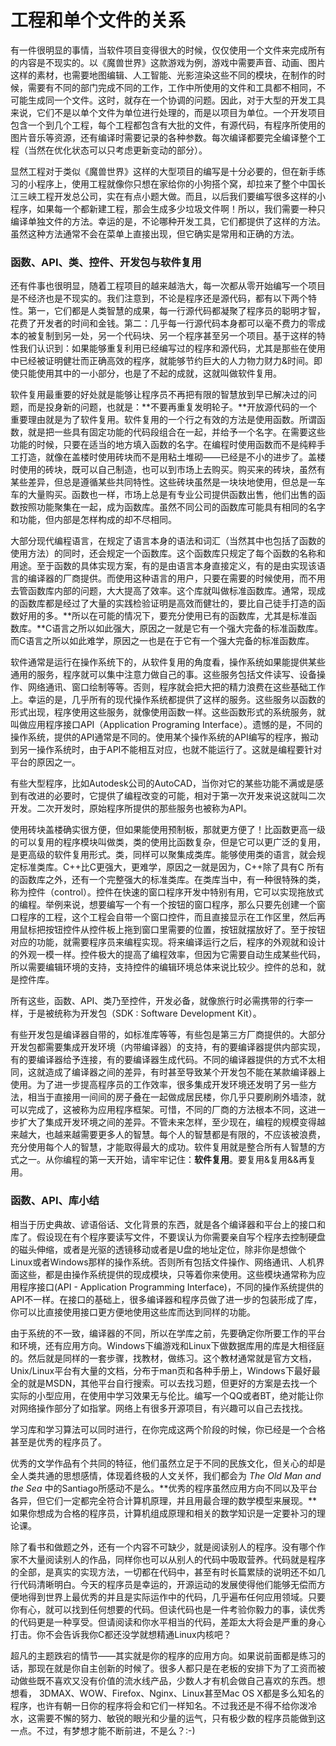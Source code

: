 # 工程和单个文件的关系

有一件很明显的事情，当软件项目变得很大的时候，仅仅使用一个文件来完成所有的内容是不现实的。以《魔兽世界》这款游戏为例，游戏中需要声音、动画、图片这样的素材，也需要地图编辑、人工智能、光影渲染这些不同的模块，在制作的时候，需要有不同的部门完成不同的工作，工作中所使用的文件和工具都不相同，不可能生成同一个文件。这时，就存在一个协调的问题。因此，对于大型的开发工具来说，它们不是以单个文件为单位进行处理的，而是以项目为单位。一个开发项目包含一个到几个工程，每个工程都包含有大批的文件，有源代码，有程序所使用的图片音乐等资源，还有编译时需要记录的各种参数。每次编译都要完全编译整个工程（当然在优化状态可以只考虑更新变动的部分）。

显然工程对于类似《魔兽世界》这样的大型项目的编写是十分必要的，但在新手练习的小程序上，使用工程就像你只想在家给你的小狗搭个窝，却拉来了整个中国长江三峡工程开发总公司，实在有点小题大做。而且，以后我们要编写很多这样的小程序，如果每一个都新建工程，那会生成多少垃圾文件啊！所以，我们需要一种只编译单独文件的方法。幸运的是，不论哪种开发工具，它们都提供了这样的方法。虽然这种方法通常不会在菜单上直接出现，但它确实是常用和正确的方法。

### 函数、API、类、控件、开发包与软件复用

还有件事也很明显，随着工程项目的越来越浩大，每一次都从零开始编写一个项目是不经济也是不现实的。我们注意到，不论是程序还是源代码，都有以下两个特性。第一，它们都是人类智慧的成果，每一行源代码都凝聚了程序员的聪明才智，花费了开发者的时间和金钱。第二：几乎每一行源代码本身都可以毫不费力的零成本的被复制到另一处，另一个代码块、另一个程序甚至另一个项目。基于这样的特性我们认识到：如果能够重复利用已经编写过的程序和源代码，尤其是那些在使用中已经被证明健壮而正确高效的程序，就能够节约巨大的人力物力财力&时间。即使只能使用其中的一小部分，也是了不起的成就，这就叫做软件复用。

软件复用最重要的好处就是能够让程序员不再把有限的智慧放到早已解决过的问题，而是投身新的问题，也就是：**不要再重复发明轮子。**开放源代码的一个重要理由就是为了软件复用。软件复用的一个行之有效的方法是使用函数。所谓函数，就是把一些具有固定功能的代码段组合在一起，并给予一个名字。在需要这些功能的时候，只要在适当的地方填入函数的名字。在编程时使用函数而不是纯粹手工打造，就像在盖楼时使用砖块而不是用粘土堆砌——已经是不小的进步了。盖楼时使用的砖块，既可以自己制造，也可以到市场上去购买。购买来的砖块，虽然有某些差异，但总是遵循某些共同特性。这些砖块虽然是一块块地使用，但总是一车车的大量购买。函数也一样，市场上总是有专业公司提供函数出售，他们出售的函数按照功能聚集在一起，成为函数库。虽然不同公司的函数库可能具有相同的名字和功能，但内部是怎样构成的却不尽相同。

大部分现代编程语言，在规定了语言本身的语法和词汇（当然其中也包括了函数的使用方法）的同时，还会规定一个函数库。这个函数库只规定了每个函数的名称和用途。至于函数的具体实现方案，有的是由语言本身直接定义，有的是由实现该语言的编译器的厂商提供。而使用这种语言的用户，只要在需要的时候使用，而不用去管函数库内部的问题，大大提高了效率。这个库就叫做标准函数库。通常，现成的函数库都是经过了大量的实践检验证明是高效而健壮的，要比自己徒手打造的函数好用的多。**所以在可能的情况下，要充分使用已有的函数库，尤其是标准函数库。**C语言之所以如此强大，原因之一就是它有一个强大完备的标准函数库。而C语言之所以如此难学，原因之一也是在于它有一个强大完备的标准函数库。

软件通常是运行在操作系统下的，从软件复用的角度看，操作系统如果能提供某些通用的服务，程序就可以集中注意力做自己的事。这些服务包括文件读写、设备操作、网络通讯、窗口绘制等等。否则，程序就会把大把的精力浪费在这些基础工作上。幸运的是，几乎所有的现代操作系统都提供了这样的服务。这些服务以函数的形式出现，程序使用这些服务，就像使用函数一样。这些函数形式的系统服务，就叫做应用程序接口API（Application Programing Interface）。遗憾的是，不同的操作系统，提供的API通常是不同的。使用某个操作系统的API编写的程序，搬动到另一操作系统时，由于API不能相互对应，也就不能运行了。这就是编程要针对平台的原因之一。

有些大型程序，比如Autodesk公司的AutoCAD，当你对它的某些功能不满或是感到有改进的必要时，它提供了编程改变的可能，相对于第一次开发来说这就叫二次开发。二次开发时，原始程序所提供的那些服务也被称为API。

使用砖块盖楼确实很方便，但如果能使用预制板，那就更方便了！比函数更高一级的可以复用的程序模块叫做类，类的使用比函数复杂，但是它可以更广泛的复用，是更高级的软件复用形式。类，同样可以聚集成类库。能够使用类的语言，就会规定标准类库。C++比C更强大，更难学，原因之一就是因为，C++除了具有C 所有的函数库之外，还有一个完整强大的标准类库。在类库当中，有一种很特殊的类，称为控件（control）。控件在快速的窗口程序开发中特别有用，它可以实现拖放式的编程。举例来说，想要编写一个有一个按钮的窗口程序，那么只要先创建一个窗口程序的工程，这个工程会自带一个窗口控件，而且直接显示在工作区里，然后再用鼠标把按钮控件从控件板上拖到窗口里需要的位置，按钮就摆放好了。至于按钮对应的功能，就需要程序员来编程实现。将来编译运行之后，程序的外观就和设计的外观一模一样。控件极大的提高了编程效率，但因为它需要自动生成某些代码，所以需要编辑环境的支持，支持控件的编辑环境总体来说比较少。控件的总和，就是控件库。

所有这些，函数、API、类乃至控件，开发必备，就像旅行时必需携带的行李一样，于是被统称为开发包（SDK : Software Development Kit）。

有些开发包是编译器自带的，如标准库等等，有些包是第三方厂商提供的。大部分开发包都需要集成开发环境（内带编译器）的支持，有的要编译器提供内部实现，有的要编译器给予连接，有的要编译器生成代码。不同的编译器提供的方式不太相同，这就造成了编译器之间的差异，有时甚至导致某个开发包不能在某款编译器上使用。为了进一步提高程序员的工作效率，很多集成开发环境还发明了另一些方法，相当于直接用一间间的房子叠在一起做成居民楼，你几乎只要刷刷外墙漆，就可以完成了，这被称为应用程序框架。可惜，不同的厂商的方法根本不同，这进一步扩大了集成开发环境之间的差异。不管未来怎样，至少现在，编程的规模变得越来越大，也越来越需要更多人的智慧。每个人的智慧都是有限的，不应该被浪费，充分使用每个人的智慧，才能取得最大的成功。软件复用就是整合所有人智慧的方式之一。从你编程的第一天开始，请牢牢记住：**软件复用**。要复用&复用&&再复用。

### 函数、API、库小结

相当于历史典故、谚语俗话、文化背景的东西，就是各个编译器和平台上的接口和库了。假设现在有个程序要读写文件，不要误认为你需要亲自写个程序去控制硬盘的磁头伸缩，或者是光驱的透镜移动或者是U盘的地址定位，除非你是想做个Linux或者Windows那样的操作系统。否则所有包括文件操作、网络通讯、人机界面这些，都是由操作系统提供的现成模块，只等着你来使用。这些模块通常称为应用程序接口(API - Application Programming Interface)，不同的操作系统提供的API不一样。在接口的基础上，很多编译器和程序员做了进一步的包装形成了库，你可以比直接使用接口更方便地使用这些库而达到同样的功能。

由于系统的不一致，编译器的不同，所以在学库之前，先要确定你所要工作的平台和环境，还有应用方向。Windows下编游戏和Linux下做数据库用的库是大相径庭的。然后就是同样的一套步骤，找教材，做练习。这个教材通常就是官方文档，Unix/Linux平台有大量的文档，分布于man页和各种手册上，Windows下最好最全的就是MSDN，其他平台自行搜索。可以去找习题，但更好的方案是去找一个实际的小型应用，在使用中学习效果无与伦比。编写一个QQ或者BT，绝对能让你对网络操作部分了如指掌。网络上有很多开源项目，有兴趣可以自己去找找。

学习库和学习算法可以同时进行，在你完成这两个阶段的时候，你已经是一个合格甚至是优秀的程序员了。

优秀的文学作品有个共同的特征，他们虽然立足于不同的民族文化，但关心的却是全人类共通的思想感情，体现着终极的人文关怀，我们都会为 *The Old Man and the Sea* 中的Santiago所感动不是么。**优秀的程序虽然应用方向不同以及平台各异，但它们一定都完全符合计算机原理，并且用最合理的数学模型来展现。**如果你想成为合格的程序员，计算机组成原理和相关的数学知识是一定要补习的理论课。

除了看书和做题之外，还有一个内容不可缺少，就是阅读别人的程序。没有哪个作家不大量阅读别人的作品，同样你也可以从别人的代码中吸取营养。代码就是程序的全部，是真实的实现方法，一切都在代码中，甚至有时长篇累牍的说明还不如几行代码清晰明白。今天的程序员是幸运的，开源运动的发展使得他们能够无偿而方便地得到世界上最优秀的并且是实际运作中的代码，几乎遍布任何应用领域。只要你有心，就可以找到任何想要的代码。但读代码也是一件考验你毅力的事，读优秀的代码更是一种享受。但请阅读和你水平相当的代码，差距太大将会是严重的身心打击。你不会告诉我你C都还没学就想精通Linux内核吧？

超凡的主题跌宕的情节——其实就是你的程序的应用方向。如果说前面都是练习的话，那现在就是你自主创新的时候了。很多人都只是在老板的安排下为了工资而被动做些既不喜欢又没有价值的流水线产品，少数人才有机会做自己喜欢的东西。想想看， 3DMAX、WOW、Firefox、Nginx、Linux甚至Mac OS X都是多么知名的程序，也许有朝一日你的程序将会和它们一样知名。不过我还是不得不给你泼冷水，这需要不懈的努力、敏锐的眼光和少量的运气，只有极少数的程序员能做到这一点。不过，有梦想才能不断前进，不是么？:-)
